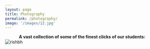 ```yaml
---
layout: page
title: Photography
permalink: /photography/
image: '/images/12.jpg'
---
```


<div style="text-align: center;">
<b>A vast collection of some of the finest clicks of our students:</b>
</div>



<img src="https://github.com/user-attachments/assets/a3d257f7-76d4-43c0-be85-ebc18d37a55c" alt="rishbh" style="width:200px centre;">
